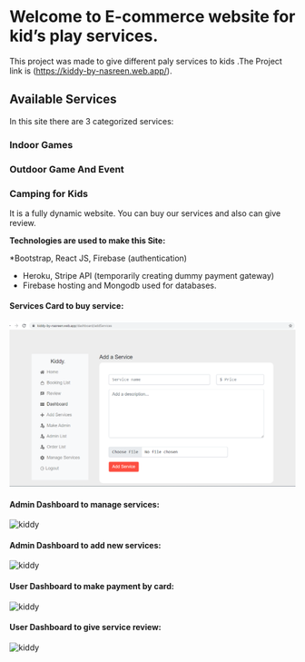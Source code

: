 # Welcome to E-commerce website for kid’s play services.

This project was made to give different paly services to kids .The Project link is  (https://kiddy-by-nasreen.web.app/).


## Available Services

In this site there are 3 categorized services:

### Indoor Games
### Outdoor Game And Event
### Camping for Kids

It is a fully dynamic website. You can buy our services and also can give review.

 **Technologies are used to make this Site:**

*Bootstrap, React JS, Firebase (authentication)
* Heroku, Stripe API (temporarily creating dummy payment gateway)
* Firebase hosting and Mongodb used for databases.

#### Services Card to buy service:

![](images/addService.PNG)
#### Admin Dashboard to manage services:

![kiddy](https://i.ibb.co/89s8rKY/admin-manage-product.png"Kiddy")
#### Admin Dashboard to add new services:
![kiddy](https://i.ibb.co/wsHqy59/Admin-dashboard.png"Kiddy")

#### User Dashboard to make payment by card:
![kiddy](https://i.ibb.co/f1XCbft/payment-by-card.png"Kiddy")
#### User Dashboard to give service review:
![kiddy](https://i.ibb.co/Lndt1Qy/User-dashboard.png"Kiddy")




